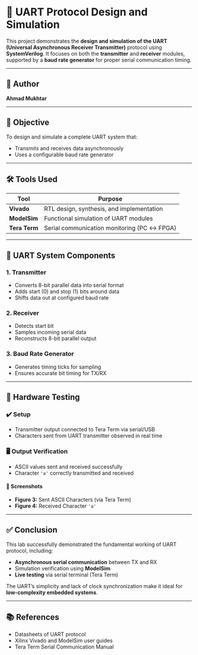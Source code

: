 # 📡 UART Protocol Design and Simulation

This project demonstrates the **design and simulation of the UART (Universal Asynchronous Receiver Transmitter)** protocol using **SystemVerilog**. It focuses on both the **transmitter** and **receiver** modules, supported by a **baud rate generator** for proper serial communication timing.

---

## 👤 Author

**Ahmad Mukhtar**  

---

## 🎯 Objective

To design and simulate a complete UART system that:
- Transmits and receives data asynchronously
- Uses a configurable baud rate generator


---

## 🛠️ Tools Used

| Tool       | Purpose                                 |
|------------|------------------------------------------|
| **Vivado** | RTL design, synthesis, and implementation |
| **ModelSim** | Functional simulation of UART modules  |
| **Tera Term** | Serial communication monitoring (PC ↔ FPGA) |

---

## 🧩 UART System Components

### 1. **Transmitter**
- Converts 8-bit parallel data into serial format
- Adds start (0) and stop (1) bits around data
- Shifts data out at configured baud rate

### 2. **Receiver**
- Detects start bit
- Samples incoming serial data
- Reconstructs 8-bit parallel output

### 3. **Baud Rate Generator**
- Generates timing ticks for sampling
- Ensures accurate bit timing for TX/RX


---

## 🧪 Hardware Testing

### ✔️ Setup
- Transmitter output connected to Tera Term via serial/USB
- Characters sent from UART transmitter observed in real time

### 🖥️ Output Verification
- ASCII values sent and received successfully
- Character `'a'` correctly transmitted and received

#### 📸 Screenshots
- **Figure 3:** Sent ASCII Characters (via Tera Term)
- **Figure 4:** Received Character `'a'`

---

## ✅ Conclusion

This lab successfully demonstrated the fundamental working of UART protocol, including:
- **Asynchronous serial communication** between TX and RX
- Simulation verification using **ModelSim**
- **Live testing** via serial terminal (Tera Term)

The UART’s simplicity and lack of clock synchronization make it ideal for **low-complexity embedded systems**.

---

## 📚 References

- Datasheets of UART protocol
- Xilinx Vivado and ModelSim user guides
- Tera Term Serial Communication Manual



